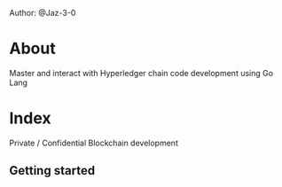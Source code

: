 Author: @Jaz-3-0

# About

Master and interact with Hyperledger chain code development using Go Lang

# Index

Private / Confidential Blockchain development

## Getting started


